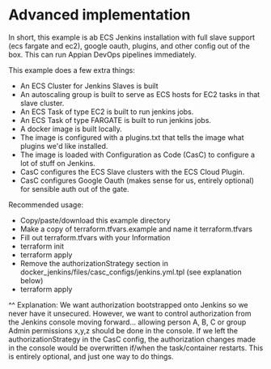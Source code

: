 # Advanced implementation

In short, this example is ab ECS Jenkins installation with full slave support (ecs fargate and ec2), google oauth, plugins, and other config out of the box.
This can run Appian DevOps pipelines immediately.

This example does a few extra things:
- An ECS Cluster for Jenkins Slaves is built
- An autoscaling group is built to serve as ECS hosts for EC2 tasks in that slave cluster.
- An ECS Task of type EC2 is built to run jenkins jobs.
- An ECS Task of type FARGATE is built to run jenkins jobs.
- A docker image is built locally.
- The image is configured with a plugins.txt that tells the image what plugins we'd like installed.
- The image is loaded with Configuration as Code (CasC) to configure a lot of stuff on Jenkins.
- CasC configures the ECS Slave clusters with the ECS Cloud Plugin.
- CasC configures Google Oauth (makes sense for us, entirely optional) for sensible auth out of the gate.

Recommended usage:
- Copy/paste/download this example directory
- Make a copy of terraform.tfvars.example and name it terraform.tfvars
- Fill out terraform.tfvars with your Information
- terraform init
- terraform apply
- Remove the authorizationStrategy section in docker_jenkins/files/casc_configs/jenkins.yml.tpl (see explanation below)
- terraform apply

^^ Explanation:  We want authorization bootstrapped onto Jenkins so we never have it unsecured.  However, we want to control authorization from the Jenkins console moving forward... allowing person A, B, C or group Admin permissions x,y,z should be done in the console.  If we left the authorizationStrategy in the CasC config, the authorization changes made in the console would be overwritten if/when the task/container restarts.  This is entirely optional, and just one way to do things.
